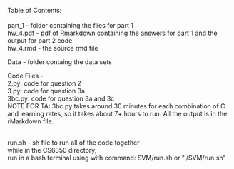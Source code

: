 Table of Contents: <br />
<br />
part_1 - folder containing the files for part 1 <br />
    hw_4.pdf - pdf of Rmarkdown containing the answers for part 1 and the output for part 2 code <br />
    hw_4.rmd - the source rmd file
    <br />

Data - folder containg the data sets <br />

Code Files - <br />
    2.py: code for question 2 <br />
    3.py: code for question 3a <br />
    3bc.py: code for question 3a and 3c <br />
    NOTE FOR TA: 3bc.py takes around 30 minutes for each combination of C and learning rates, so it takes about 7+ hours to run. All the output is in the rMarkdown file.
    <br />

<br />
run.sh - sh file to run all of the code together <br />
    while in the CS6350 directory, <br />
    run in a bash terminal using with command:     SVM/run.sh   or "./SVM/run.sh"<br />
